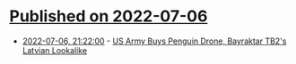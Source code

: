 # [Published on 2022-07-06](index.md)

* [2022-07-06, 21:22:00](https://tech.slashdot.org/story/22/07/06/1824254/us-army-buys-penguin-drone-bayraktar-tb2s-latvian-lookalike?utm_source=rss1.0mainlinkanon&utm_medium=feed) - [US Army Buys Penguin Drone, Bayraktar TB2's Latvian Lookalike](https://tech.slashdot.org/story/22/07/06/1824254/us-army-buys-penguin-drone-bayraktar-tb2s-latvian-lookalike?utm_source=rss1.0mainlinkanon&utm_medium=feed)
